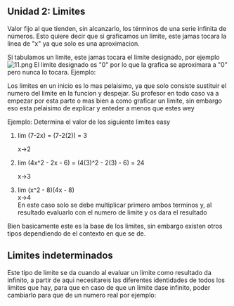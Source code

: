 ## Unidad 2: Limites
Valor fijo al que tienden, sin alcanzarlo, los términos de una serie infinita de números.
Esto quiere decir que si graficamos un limite, este jamas tocara la linea de "x" ya que solo es una aproximacion. 

Si tabulamos un limite, este jamas tocara el limite designado, por ejemplo
![11.png](https://www.problemasyecuaciones.com/limites/T1.png)
El limite designado es "0" por lo que la grafica se aproximara a "0" pero nunca lo tocara.
Ejemplo:


Los limites en un inicio es lo mas pelaisimo, ya que solo consiste sustituir el numero del limite en la funcion y despejar. Su profesor en todo caso va a empezar por esta parte o mas bien a como graficar un limite, sin embargo eso esta pelaisimo de explicar y enteder a menos que estes wey

Ejemplo: Determina el valor de los siguiente limites      easy
1) lim (7-2x) = (7-2(2)) = 3

   x->2

2) lim (4x^2 - 2x - 6) = (4(3)^2 - 2(3) - 6) = 24

   x->3


3) lim (x^2 - 8)(4x - 8)               
   x->4                         
 En este caso solo se debe multiplicar primero ambos terminos y, al resultado evaluarlo con el numero de limite y os dara el resultado

 Bien basicamente este es la base de los limites, sin embargo existen otros tipos dependiendo de el contexto en que se de.

 ## Limites indeterminados
Este tipo de limite se da cuando al evaluar un limite como resultado da infinito, a partir de aqui necesitareis las diferentes identidades de todos los limites que hay, para que en caso de que un limite dase infinito, poder cambiarlo para que de un numero real por ejemplo:

                                    
